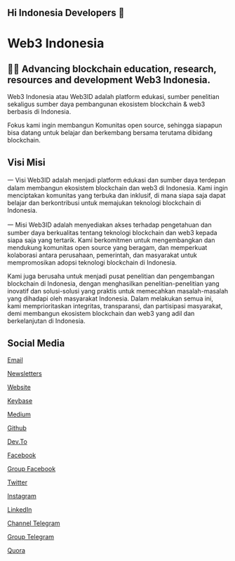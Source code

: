 ## Hi Indonesia Developers 👋
# Web3 Indonesia
## 👩‍💻 Advancing blockchain education, research, resources and development Web3 Indonesia.

Web3 Indonesia atau Web3ID adalah platform edukasi, sumber penelitian sekaligus sumber daya pembangunan ekosistem blockchain & web3 berbasis di Indonesia.

Fokus kami ingin membangun Komunitas open source, sehingga siapapun bisa datang untuk belajar dan berkembang bersama terutama dibidang blockchain.

## Visi Misi

一 Visi Web3ID adalah menjadi platform edukasi dan sumber daya terdepan dalam membangun ekosistem blockchain dan web3 di Indonesia. Kami ingin menciptakan komunitas yang terbuka dan inklusif, di mana siapa saja dapat belajar dan berkontribusi untuk memajukan teknologi blockchain di Indonesia.


一 Misi Web3ID adalah menyediakan akses terhadap pengetahuan dan sumber daya berkualitas tentang teknologi blockchain dan web3 kepada siapa saja yang tertarik. Kami berkomitmen untuk mengembangkan dan mendukung komunitas open source yang beragam, dan memperkuat kolaborasi antara perusahaan, pemerintah, dan masyarakat untuk mempromosikan adopsi teknologi blockchain di Indonesia.


Kami juga berusaha untuk menjadi pusat penelitian dan pengembangan blockchain di Indonesia, dengan menghasilkan penelitian-penelitian yang inovatif dan solusi-solusi yang praktis untuk memecahkan masalah-masalah yang dihadapi oleh masyarakat Indonesia. Dalam melakukan semua ini, kami memprioritaskan integritas, transparansi, dan partisipasi masyarakat, demi membangun ekosistem blockchain dan web3 yang adil dan berkelanjutan di Indonesia.


## Social Media

[Email](mailto:web3idn.crypto@mail3.me)

[Newsletters](https://web3idn.substack.com/)

[Website](https://www.web30.my.id/)

[Keybase](https://keybase.io/team/web3id)

[Medium](https://medium.com/@web3id)

[Github](https://github.com/Web3ID)

[Dev.To](https://dev.to/web3id)

[Facebook](https://web.facebook.com/web3id)

[Group Facebook](https://web.facebook.com/groups/web3id/)

[Twitter](https://twitter.com/Web3IDN)

[Instagram](https://www.instagram.com/web3id/)

[LinkedIn](https://www.linkedin.com/company/web3id/)

[Channel Telegram](https://t.me/Web3IDN)

[Group Telegram](https://t.me/Web3IDN_Chat)

[Quora](https://web3id.quora.com/)
